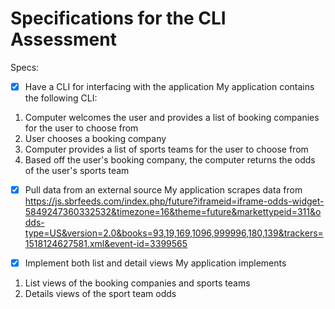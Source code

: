# Specifications for the CLI Assessment

Specs:
- [x] Have a CLI for interfacing with the application
My application contains the following CLI:
1) Computer welcomes the user and provides a list of booking companies for the user to choose from
2) User chooses a booking company
3) Computer provides a list of sports teams for the user to choose from
4) Based off the user's booking company, the computer returns the odds of the user's sports team

- [X] Pull data from an external source
My application scrapes data from https://js.sbrfeeds.com/index.php/future?iframeid=iframe-odds-widget-5849247360332532&timezone=16&theme=future&markettypeid=311&odds-type=US&version=2.0&books=93,19,169,1096,999996,180,139&trackers=1518124627581.xml&event-id=3399565

- [X] Implement both list and detail views
My application implements
1) List views of the booking companies and sports teams
2) Details views of the sport team odds
